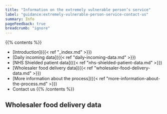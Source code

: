```yaml
---
title: "Information on the extremely vulnerable person’s service"
label: "guidance:extremely-vulnerable-person-service-contact-us"
summary: Info
pageFeedback: true
breadcrumb: "ignore"
---
```


{{% contents %}}
- [Introduction]({{< ref "_index.md" >}})
- [Daily incoming data]({{< ref "daily-incoming-data.md" >}})
- [NHS Shielded patient data]({{< ref "nhs-shielded-patient-data.md" >}})
- [Wholesaler food delivery data]({{< ref "wholesaler-food-delivery-data.md" >}})
- [More information about the process]({{< ref "more-information-about-the-process.md" >}})
- Contact us
{{% /contents %}}

## Wholesaler food delivery data
